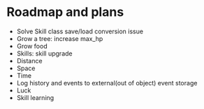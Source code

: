 # Roadmap and plans

* Solve Skill class save/load conversion issue
* Grow a tree: increase max_hp
* Grow food
* Skills: skill upgrade
* Distance
* Space
* Time
* Log history and events to external(out of object) event storage
* Luck
* Skill learning
